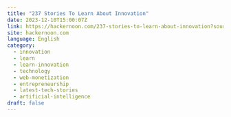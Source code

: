 ```yaml
---
title: "237 Stories To Learn About Innovation"
date: 2023-12-10T15:00:07Z
link: https://hackernoon.com/237-stories-to-learn-about-innovation?source=rss&utm_medium=RSS&utm_source=news.12bit.vn
site: hackernoon.com
language: English
category:
  - innovation
  - learn
  - learn-innovation
  - technology
  - web-monetization
  - entrepreneurship
  - latest-tech-stories
  - artificial-intelligence
draft: false
---
```

